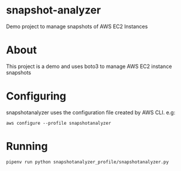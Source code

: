 # snapshot-analyzer
Demo project to manage snapshots of AWS EC2 Instances

# About
This project is a demo and uses boto3 to manage AWS EC2 instance snapshots

# Configuring
snapshotanalyzer uses the configuration file created by AWS CLI. e.g:

`aws configure --profile snapshotanalyzer`

# Running

`pipenv run python snapshotanalyzer_profile/snapshotanalyzer.py`
